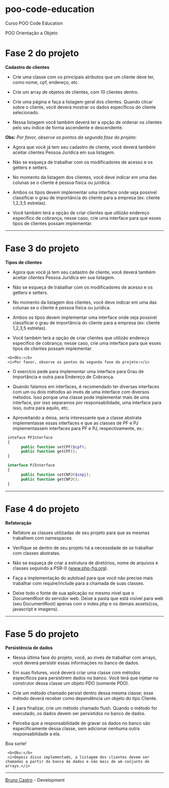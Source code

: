 # poo-code-education
Curso POO Code Education

POO Orientação a Objeto

# Fase 2 do projeto
<b>Cadastro de clientes</b>

- Crie uma classe com os principais atributos que um cliente deve ter, como nome, cpf, endereço, etc.

- Crie um array de objetos de clientes, com 10 clientes dentro.

- Crie uma página e faça a listagem geral dos clientes. Quando clicar sobre o cliente, você deverá mostrar os dados específicos do cliente selecionado.

- Nessa listagem você também deverá ter a opção de ordenar os clientes pelo seu índice de forma ascendente e descendente.

<b>Obs:</b>
<i>Por favor, observe os pontos da segunda fase do projeto:</i>

- Agora que você já tem seu cadastro de cliente, você deverá também aceitar clientes Pessoa Jurídica em sua listagem.

- Não se esqueça de trabalhar com os modificadores de acesso e os getters e setters.

- No momento da listagem dos clientes, você deve indicar em uma das colunas se o cliente é pessoa física ou jurídica.

- Ambos os tipos devem implementar uma interface onde seja possível classificar o grau de importância do cliente para a empresa (ex: cliente 1,2,3,5 estrelas).

- Você também terá a opção de criar clientes que utilizão endereço específico de cobrança, nesse caso, crie uma interface para que esses tipos de clientes possam implementar.
<hr>

# Fase 3 do projeto
<b>Tipos de clientes</b>

 - Agora que você já tem seu cadastro de cliente, você deverá também aceitar clientes Pessoa Jurídica em sua listagem.

 - Não se esqueça de trabalhar com os modificadores de acesso e os getters e setters.

 - No momento da listagem dos clientes, você deve indicar em uma das colunas se o cliente é pessoa física ou jurídica.

 - Ambos os tipos devem implementar uma interface onde seja possível classificar o grau de importância do cliente para a empresa (ex: cliente 1,2,3,5 estrelas).

 - Você também terá a opção de criar clientes que utilizão endereço específico de cobrança, nesse caso, crie uma interface para que esses tipos de clientes possam implementar.

```
 <b>Obs:</b>
 <i>Por favor, observe os pontos da segunda fase do projeto:</i>
```

 - O exercício pede para implementar uma interface para Grau de Importância e outra para Endereço de Cobrança.

 - Quando falamos em interfaces, é recomendado ter diversas interfaces com um ou dois métodos ao invés de uma interface com diversos métodos. Isso porque uma classe pode implementar mais de uma interface, por isso separamos por responsabilidade, uma interface para isso, outra para aquilo, etc.

  - Aproveitando a deixa, seria interessante que a classe abstrata implementasse essas interfaces e que as classes de PF e PJ implementassem interfaces para PF e PJ, respectivamente, ex.:

```PHP
 inteface PFInterface
 {
       public function setCPF($cpf);
       public function getCPF();
 }

 interface PJInterface
 {
       public function setCNPJ($cnpj);
       public function getCNPJ();
 }
 ```
 <hr>

 # Fase 4 do projeto
 <b>Refatoração</b>

  - Refatore as classes utilizadas de seu projeto para que as mesmas trabalhem com namespaces.

  - Verifique se dentro de seu projeto há a necessidade de se trabalhar com classes abstratas.

  - Não se esqueça de criar a estrutura de diretórios, nome de arquivos e classes seguindo a PSR-0 (www.php-fig.org).

  - Faça a implementação do autoload para que você não precise mais trabalhar com require/include para a chamada de suas classes.

  - Deixe todo o fonte de sua aplicação no mesmo nível que o DocumentRoot do servidor web. Deixe a pasta que está visível para web (seu DocumentRoot) apenas com o index.php e os demais assets(css, javascript e imagens).
  
  <hr>
  
   # Fase 5 do projeto
   <b>Persistência de dados</b>
  
  - Nessa última fase do projeto, você, ao invés de trabalhar com arrays, você deverá persistir essas informações no banco de dados.
  
  - Em suas fixtures, você deverá criar uma classe com métodos específicos para persistirem dados no banco. Você terá que injetar no construtor dessa classe um objeto PDO (somente PDO).
  
  - Crie um método chamado persist dentro dessa mesma classe; esse método deverá receber como dependência um objeto do tipo Cliente.
  
  - E para finalizar, crie um método chamado flush. Quando o método for executado, os dados devem ser persistidos no banco de dados.
  
  - Perceba que a responsabilidade de gravar os dados no banco são especificamente dessa classe, sem adicionar nenhuma outra responsabilidade a ela.
  
  Boa sorte!
  
  ```
   <b>Obs:</b>
   <i>Depois disso implementado, a listagem dos clientes devem ser chamadas a partir do banco de dados e não mais de um conjunto de arrays.</i>
  ```
  
  ------------------------------------------------------------------------------------------
  [Bruno Castro](http://www.bhzautomacao.com.br) - Development
